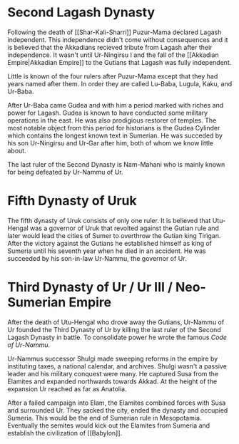 # Second Lagash Dynasty
Following the death of [[Shar-Kali-Sharri]] Puzur-Mama declared Lagash independent. This independence didn't come without consequences and it is believed that the Akkadians recieved tribute from Lagash after their independence. It wasn't until Ur-Ningirsu I and the fall of the [[Akkadian Empire|Akkadian Empire]] to the Gutians that Lagash was fully independent.

Little is known of the four rulers after Puzur-Mama except that they had years named after them. In order they are called Lu-Baba, Lugula, Kaku, and Ur-Baba.

After Ur-Baba came Gudea and with him a period marked with riches and power for Lagash. Gudea is known to have conducted some military operations in the east. He was also prodigious restorer of temples. The most notable object from this period for historians is the Gudea Cylinder which contains the longest known text in Sumerian. He was succeded by his son Ur-Ningirsu and Ur-Gar after him, both of whom we know little about.

The last ruler of the Second Dynasty is Nam-Mahani who is mainly known for being defeated by Ur-Nammu of Ur.

# Fifth Dynasty of Uruk
The fifth dynasty of Uruk consists of only one ruler. It is believed that Utu-Hengal was a governor of Uruk that revolted against the Gutian rule and later would lead the cities of Sumer to overthrow the Gutian king Tirigan. After the victory against the Gutians he established himself as king of Sumeria until his seventh year when he died in an accident. He was succeeded by his son-in-law Ur-Nammu, the governor of Ur.

# Third Dynasty of Ur / Ur III / Neo-Sumerian Empire
After the death of Utu-Hengal who drove away the Gutians, Ur-Nammu of Ur founded the Third Dynasty of Ur by killing the last ruler of the Second Lagash Dynasty in battle. To consolidate power he wrote the famous *Code of Ur-Nammu*.

Ur-Nammus successor Shulgi made sweeping reforms in the empire by instituting taxes, a national calendar, and archives. Shulgi wasn't a passive leader and his military conquest were many. He captured Susa from the Elamites and expanded northwards towards Akkad. At the height of the expansion Ur reached as far as Anatolia.

After a failed campaign into Elam, the Elamites combined forces with Susa and surrounded Ur. They sacked the city, ended the dynasty and occupied Sumeria. This would be the end of Sumerian rule in Mesopotamia. Eventually the semites would kick out the Elamites from Sumeria and establish the civilization of [[Babylon]]. 